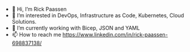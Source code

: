 - 👋 Hi, I’m Rick Paassen
- 👀 I’m interested in DevOps, Infrastructure as Code, Kubernetes, Cloud Solutions.
- 🌱 I’m currently working with Bicep, JSON and YAML
- 📫 How to reach me https://www.linkedin.com/in/rick-paassen-698837138/

<!---
rickkerdt/rickkerdt is a ✨ special ✨ repository because its `README.md` (this file) appears on your GitHub profile.
You can click the Preview link to take a look at your changes.
--->
